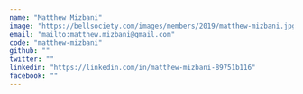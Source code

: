 ```yaml
---
name: "Matthew Mizbani"
image: "https://bellsociety.com/images/members/2019/matthew-mizbani.jpg"
email: "mailto:matthew.mizbani@gmail.com"
code: "matthew-mizbani"
github: ""
twitter: ""
linkedin: "https://linkedin.com/in/matthew-mizbani-89751b116"
facebook: ""
---
```

